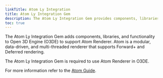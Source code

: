 ```yaml
---
linkTitle: Atom Ly Integration
title: Atom Ly Integration Gem
description: The Atom Ly Integration Gem provides components, libraries, and functionality to support and integrate Atom Renderer in Open 3D Engine (O3DE).
toc: true
---
```


The Atom Ly Integration Gem adds components, libraries, and functionality to Open 3D Engine (O3DE) to support Atom Renderer. Atom is a modular, data-driven, and multi-threaded renderer that supports Forward+ and Deferred rendering.

The Atom Ly Integration Gem is required to use Atom Renderer in O3DE.

For more information refer to the [Atom Guide](/docs/atom-guide).
